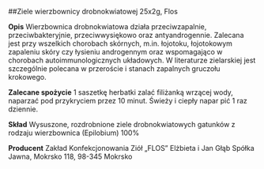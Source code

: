 ##Ziele wierzbownicy drobnokwiatowej 25x2g, Flos

**Opis** Wierzbownica drobnokwiatowa działa przeciwzapalnie, przeciwbakteryjnie, przeciwwysiękowo oraz antyandrogennie. Zalecana jest przy wszelkich chorobach skórnych, m.in. łojotoku, łojotokowym zapaleniu skóry czy łysieniu androgennym oraz wspomagająco w chorobach autoimmunologicznych układowych. W literaturze zielarskiej jest szczególnie polecana w przeroście i stanach zapalnych gruczołu krokowego.

**Zalecane spożycie** 1 saszetkę herbatki zalać filiżanką wrzącej wody, naparzać pod przykryciem przez 10 minut. Świeży i ciepły napar pić 1 raz dziennie.

**Skład** Wysuszone, rozdrobnione ziele drobnokwiatowych gatunków z rodzaju wierzbownica (Epilobium) 100%

**Producent** Zakład Konfekcjonowania Ziół „FLOS” Elżbieta i Jan Głąb Spółka Jawna, Mokrsko 118, 98-345 Mokrsko
